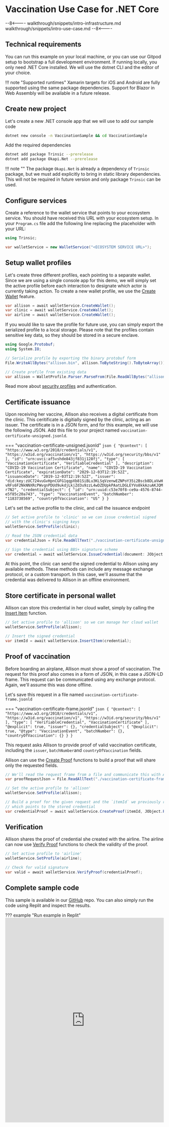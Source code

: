 # Vaccination Use Case for .NET Core

--8<----
walkthrough/snippets/intro-infrastructure.md
walkthrough/snippets/intro-use-case.md
--8<----

## Technical requirements

You can run this example on your local machine, or you can use our Gitpod setup to bootstrap a full development environment. If running locally, you only need .NET Core installed. We will use the dotnet CLI and the editor of your choice.

!!! note "Supported runtimes"
    Xamarin targets for iOS and Android are fully supported using the same package dependencies. Support for Blazor in Web Assembly will be available in a future release.

## Create new project

Let's create a new .NET console app that we will use to add our sample code

```bash
dotnet new console -n VaccinationSample && cd VaccinationSample
```

Add the required dependencies

```bash
dotnet add package Trinsic --prerelease
dotnet add package Okapi.Net --prerelease
```

!!! note ""
    The package `Okapi.Net` is already a dependency of `Trinsic` package, but we must add explicitly to bring in static library dependencies.
    This will not be required in future version and only package `Trinsic` can be used.

## Configure services

Create a reference to the wallet service that points to your ecosystem service. You should have received this URL with your ecosystem setup. In your `Program.cs` file add the following line replacing the placeholder with your URL:

```csharp
using Trinsic;

var walletService = new WalletService("<ECOSYSTEM SERVICE URL>");
```

## Setup wallet profiles

Let's create three different profiles, each pointing to a separate wallet. Since we are using a single console app for this demo, we will simply set the active profile before each interaction to designate which actor is currently taking action.
To create a new wallet profile, we use the [Create Wallet](/reference/services/wallet-service/#create-wallet) feature.

```csharp
var allison = await walletService.CreateWallet();
var clinic = await walletService.CreateWallet();
var airline = await walletService.CreateWallet();
```

If you would like to save the profile for future use, you can simply export the serialized profile to a local storage. Please note that the profiles contain sensitive key data, so they should be stored in a secure enclave.

```csharp
using Google.Protobuf;
using System.IO;

// Serialize profile by exporting the binary protobuf form
File.WriteAllBytes("allison.bin", allison.ToByteString().ToByteArray());

// Create profile from existing data
var allison = WalletProfile.Parser.ParseFrom(File.ReadAllBytes("allison.bin"));
```

Read more about [security profiles](/reference/profiles/) and authentication.

## Certificate issuance

Upon receiving her vaccine, Allison also receives a digital certificate from the clinic. This ceritificate is digitially signed by the clinic, acting as an issuer.
The certificate is in a JSON form, and for this example, we will use the following JSON. Add this file to your project named `vaccination-certificate-unsigned.jsonld`.

=== "vaccination-certificate-unsigned.jsonld"
    ```json
    {
        "@context": [
            "https://www.w3.org/2018/credentials/v1",
            "https://w3id.org/vaccination/v1",
            "https://w3id.org/security/bbs/v1"
        ],
        "id": "urn:uvci:af5vshde843jf831j128fj",
        "type": [
            "VaccinationCertificate",
            "VerifiableCredential"
        ],
        "description": "COVID-19 Vaccination Certificate",
        "name": "COVID-19 Vaccination Certificate",
        "expirationDate": "2029-12-03T12:19:52Z",
        "issuanceDate": "2019-12-03T12:19:52Z",
        "issuer": "did:key:zUC724vuGvHpnCGFG1qqpXb81SiBLu3KLSqVzenwEZNPoY35i2Bscb8DLaVwHvRFs6F2NkNNXRcPWvqnPDUd9ukdjLkjZd3u9zzL4wDZDUpkPAatLDGLEYVo8kkAzuAKJQMr7N2",
        "credentialSubject": {
            "id": "urn:uuid:c53e70f8-ce9a-4576-8744-e5f85c20a743",
            "type": "VaccinationEvent",
            "batchNumber": "1183738569",
            "countryOfVaccination": "US"
        }
    }
    ```

Let's set the active profile to the clinic, and call the issuance endpoint

```csharp
// Set active profile to 'clinic' so we can issue credential signed
// with the clinic's signing keys
walletService.SetProfile(clinic);

// Read the JSON credential data
var credentialJson = File.ReadAllText("./vaccination-certificate-unsigned.jsonld");

// Sign the credential using BBS+ signature scheme
var credential = await walletService.IssueCredential(document: JObject.Parse(credentialJson));
```

At this point, the clinic can send the signed credential to Allison using any available methods. These methods can include any message exchange protocol, or a custom transport. In this case, we'll assume that the credential was delivered to Allison in an offline environment.

## Store certificate in personal wallet

Allison can store this credential in her cloud wallet, simply by calling the [Insert Item](/reference/services/wallet-service/#insert-record) function.

```csharp
// Set active profile to 'allison' so we can manage her cloud wallet
walletService.SetProfile(allison);

// Insert the signed credential
var itemId = await walletService.InsertItem(credential);
```

## Proof of vaccination

Before boarding an airplane, Allison must show a proof of vaccination. The request for this proof also comes in a form of JSON, in this case a JSON-LD frame.
This request can be communicated using any exchange protocol. Again, we'll assume this was done offline.

Let's save this request in a file named `vaccination-certificate-frame.jsonld`

=== "vaccination-certificate-frame.jsonld"
    ```json
    {
        "@context": [
            "https://www.w3.org/2018/credentials/v1",
            "https://w3id.org/vaccination/v1",
            "https://w3id.org/security/bbs/v1"
        ],
        "type": [
            "VerifiableCredential",
            "VaccinationCertificate"
        ],
        "@explicit": true,
        "issuer": {},
        "credentialSubject": {
            "@explicit": true,
            "@type": "VaccinationEvent",
            "batchNumber": {},
            "countryOfVaccination": {}
        }
    }
    ```

This request asks Allison to provide proof of valid vaccination certificate, including the `issuer`, `batchNumber`and `countryOfVaccination` fields.

Allison can use the [Create Proof](/reference/services/wallet-service/#create-proof) functions to build a proof that will share only the requested fields.

```csharp
// We'll read the request frame from a file and communicate this with Allison
var proofRequestJson = File.ReadAllText("./vaccination-certificate-frame.jsonld");

// Set the active profile to 'allison'
walletService.SetProfile(allison);

// Build a proof for the given request and the `itemId` we previously received
// which points to the stored credential
var credentialProof = await walletService.CreateProof(itemId, JObject.Parse(proofRequestJson));
```

## Verification

Allison shares the proof of credential she created with the airline. The airline can now use [Verify Proof](/reference/services/wallet-service/#verify-proof) functions to check the validity of the proof.

```csharp
// Set active profile to 'airline'
walletService.SetProfile(airline);

// Check for valid signature
var valid = await walletService.VerifyProof(credentialProof);
```

## Complete sample code

This sample is available in our [GitHub]() repo. You can also simply run the code using Replit and inspect the results.

??? example "Run example in Replit"
    <iframe frameborder="0" width="100%" height="650px" src="https://replit.com/@trinsic/VaccinationSample-dotnet?lite=true"></iframe>